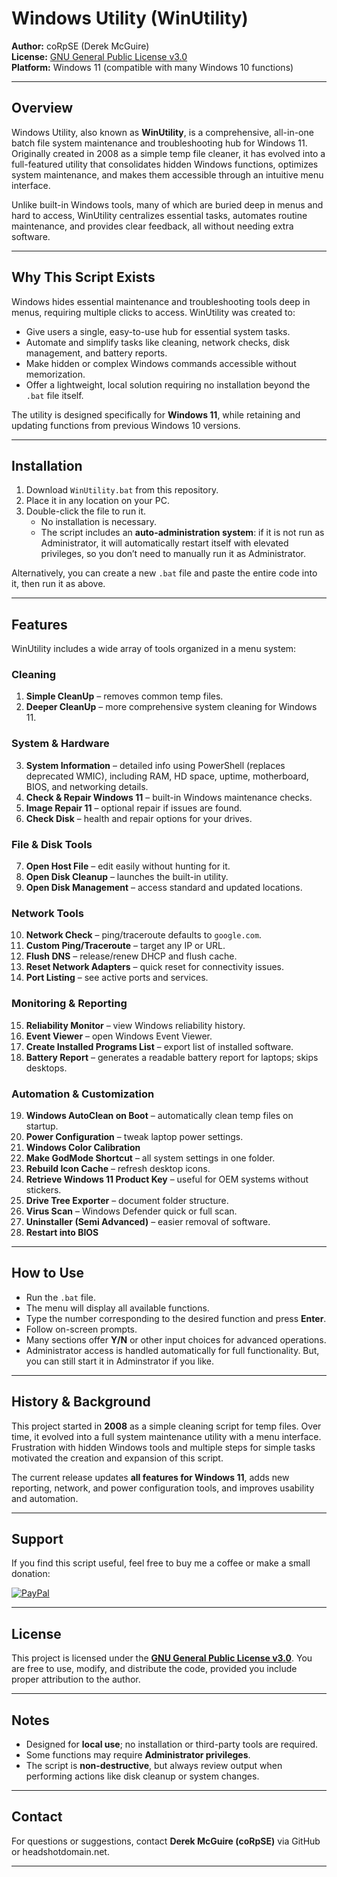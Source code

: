 # Windows Utility (WinUtility)

**Author:** coRpSE (Derek McGuire)  
**License:** [GNU General Public License v3.0](https://opensource.org/licenses/GPL-3.0)  
**Platform:** Windows 11 (compatible with many Windows 10 functions)

---

## Overview

Windows Utility, also known as **WinUtility**, is a comprehensive, all-in-one batch file system maintenance and troubleshooting hub for Windows 11. Originally created in 2008 as a simple temp file cleaner, it has evolved into a full-featured utility that consolidates hidden Windows functions, optimizes system maintenance, and makes them accessible through an intuitive menu interface.

Unlike built-in Windows tools, many of which are buried deep in menus and hard to access, WinUtility centralizes essential tasks, automates routine maintenance, and provides clear feedback, all without needing extra software.

---

## Why This Script Exists

Windows hides essential maintenance and troubleshooting tools deep in menus, requiring multiple clicks to access. WinUtility was created to:

- Give users a single, easy-to-use hub for essential system tasks.
- Automate and simplify tasks like cleaning, network checks, disk management, and battery reports.
- Make hidden or complex Windows commands accessible without memorization.
- Offer a lightweight, local solution requiring no installation beyond the `.bat` file itself.

The utility is designed specifically for **Windows 11**, while retaining and updating functions from previous Windows 10 versions.

---

## Installation

1. Download `WinUtility.bat` from this repository.
2. Place it in any location on your PC.
3. Double-click the file to run it.
   - No installation is necessary.
   - The script includes an **auto-administration system**: if it is not run as Administrator, it will automatically restart itself with elevated privileges, so you don’t need to manually run it as Administrator.

Alternatively, you can create a new `.bat` file and paste the entire code into it, then run it as above.

---

## Features

WinUtility includes a wide array of tools organized in a menu system:

### Cleaning
1. **Simple CleanUp** – removes common temp files.
2. **Deeper CleanUp** – more comprehensive system cleaning for Windows 11.

### System & Hardware
3. **System Information** – detailed info using PowerShell (replaces deprecated WMIC), including RAM, HD space, uptime, motherboard, BIOS, and networking details.
4. **Check & Repair Windows 11** – built-in Windows maintenance checks.
5. **Image Repair 11** – optional repair if issues are found.
6. **Check Disk** – health and repair options for your drives.

### File & Disk Tools
7. **Open Host File** – edit easily without hunting for it.
8. **Open Disk Cleanup** – launches the built-in utility.
9. **Open Disk Management** – access standard and updated locations.

### Network Tools
10. **Network Check** – ping/traceroute defaults to `google.com`.
11. **Custom Ping/Traceroute** – target any IP or URL.
12. **Flush DNS** – release/renew DHCP and flush cache.
13. **Reset Network Adapters** – quick reset for connectivity issues.
14. **Port Listing** – see active ports and services.

### Monitoring & Reporting
15. **Reliability Monitor** – view Windows reliability history.
16. **Event Viewer** – open Windows Event Viewer.
17. **Create Installed Programs List** – export list of installed software.
18. **Battery Report** – generates a readable battery report for laptops; skips desktops.

### Automation & Customization
19. **Windows AutoClean on Boot** – automatically clean temp files on startup.
20. **Power Configuration** – tweak laptop power settings.
21. **Windows Color Calibration**
22. **Make GodMode Shortcut** – all system settings in one folder.
23. **Rebuild Icon Cache** – refresh desktop icons.
24. **Retrieve Windows 11 Product Key** – useful for OEM systems without stickers.
25. **Drive Tree Exporter** – document folder structure.
26. **Virus Scan** – Windows Defender quick or full scan.
27. **Uninstaller (Semi Advanced)** – easier removal of software.
28. **Restart into BIOS**

---

## How to Use

- Run the `.bat` file.
- The menu will display all available functions.
- Type the number corresponding to the desired function and press **Enter**.
- Follow on-screen prompts.
- Many sections offer **Y/N** or other input choices for advanced operations.
- Administrator access is handled automatically for full functionality. But, you can still start it in Adminstrator if you like.

---

## History & Background

This project started in **2008** as a simple cleaning script for temp files. Over time, it evolved into a full system maintenance utility with a menu interface. Frustration with hidden Windows tools and multiple steps for simple tasks motivated the creation and expansion of this script.  

The current release updates **all features for Windows 11**, adds new reporting, network, and power configuration tools, and improves usability and automation.

---

## Support

If you find this script useful, feel free to buy me a coffee or make a small donation:

[![PayPal](https://img.shields.io/badge/PayPal-Donate-yellow)](https://www.paypal.com/paypalme/dreadedcorpse)

---

## License

This project is licensed under the **[GNU General Public License v3.0](https://opensource.org/licenses/GPL-3.0)**. You are free to use, modify, and distribute the code, provided you include proper attribution to the author.

---

## Notes

- Designed for **local use**; no installation or third-party tools are required.
- Some functions may require **Administrator privileges**.
- The script is **non-destructive**, but always review output when performing actions like disk cleanup or system changes.

---

## Contact

For questions or suggestions, contact **Derek McGuire (coRpSE)** via GitHub or headshotdomain.net.

---


